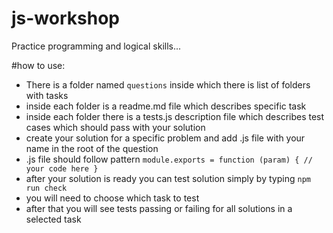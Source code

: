 # js-workshop
Practice programming and logical skills...

#how to use:
* There is a folder named `questions` inside which there is list of folders with tasks
* inside each folder is a readme.md file which describes specific task
* inside each folder there is a tests.js description file which describes test cases which should pass with your solution
* create your solution for a specific problem and add .js file with your name in the root of the question
* .js file should follow pattern `module.exports = function (param) { // your code here }`
* after your solution is ready you can test solution simply by typing `npm run check`
* you will need to choose which task to test
* after that you will see tests passing or failing for all solutions in a selected task
